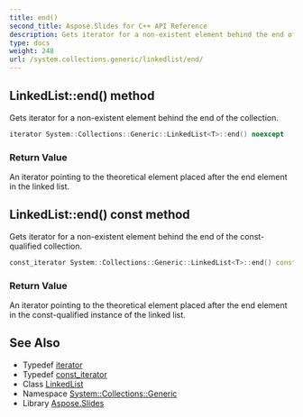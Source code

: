 ```yaml
---
title: end()
second_title: Aspose.Slides for C++ API Reference
description: Gets iterator for a non-existent element behind the end of the collection.
type: docs
weight: 248
url: /system.collections.generic/linkedlist/end/
---
```

## LinkedList::end() method


Gets iterator for a non-existent element behind the end of the collection.

```cpp
iterator System::Collections::Generic::LinkedList<T>::end() noexcept
```


### Return Value

An iterator pointing to the theoretical element placed after the end element in the linked list.

## LinkedList::end() const method


Gets iterator for a non-existent element behind the end of the const-qualified collection.

```cpp
const_iterator System::Collections::Generic::LinkedList<T>::end() const noexcept
```


### Return Value

An iterator pointing to the theoretical element placed after the end element in the const-qualified instance of the linked list.

## See Also

* Typedef [iterator](../../ienumerable/iterator/)
* Typedef [const_iterator](../../ienumerable/const_iterator/)
* Class [LinkedList](../)
* Namespace [System::Collections::Generic](../../)
* Library [Aspose.Slides](../../../)